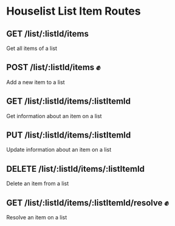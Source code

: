 # Houselist List Item Routes

## GET /list/:listId/items

Get all items of a list

## POST /list/:listId/items :fist:

Add a new item to a list

## GET /list/:listId/items/:listItemId

Get information about an item on a list

## PUT /list/:listId/items/:listItemId

Update information about an item on a list

## DELETE /list/:listId/items/:listItemId

Delete an item from a list

## GET /list/:listId/items/:listItemId/resolve :fist:

Resolve an item on a list
